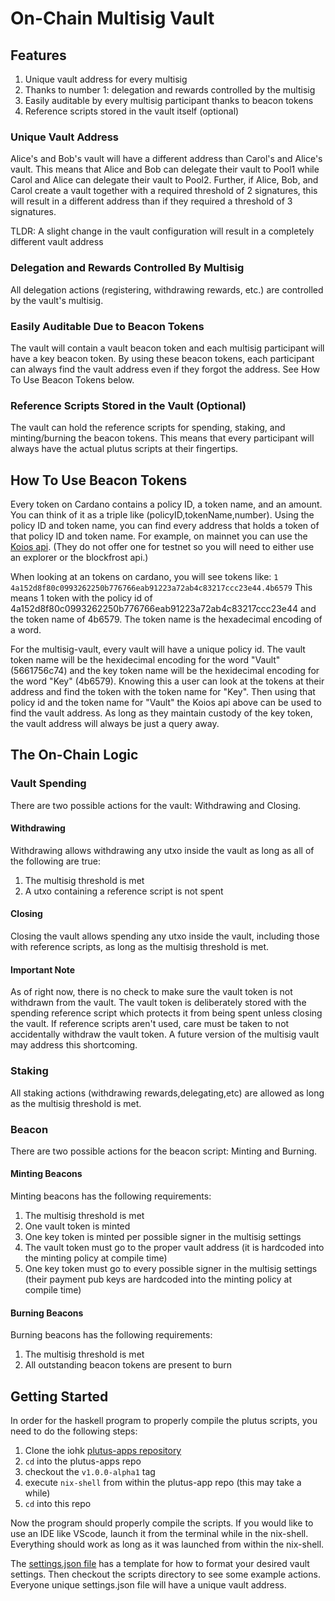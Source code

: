 # On-Chain Multisig Vault

## Features
1. Unique vault address for every multisig
2. Thanks to number 1: delegation and rewards controlled by the multisig
3. Easily auditable by every multisig participant thanks to beacon tokens
4. Reference scripts stored in the vault itself (optional)

### Unique Vault Address
Alice's and Bob's vault will have a different address than Carol's and Alice's vault. This means that Alice and Bob can delegate their vault to Pool1 while Carol and Alice can delegate their vault to Pool2. Further, if Alice, Bob, and Carol create a vault together with a required threshold of 2 signatures, this will result in a different address than if they required a threshold of 3 signatures.

TLDR: A slight change in the vault configuration will result in a completely different vault address

### Delegation and Rewards Controlled By Multisig
All delegation actions (registering, withdrawing rewards, etc.) are controlled by the vault's multisig.

### Easily Auditable Due to Beacon Tokens
The vault will contain a vault beacon token and each multisig participant will have a key beacon token. By using these beacon tokens, each participant can always find the vault address even if they forgot the address. See How To Use Beacon Tokens below.

### Reference Scripts Stored in the Vault (Optional)
The vault can hold the reference scripts for spending, staking, and minting/burning the beacon tokens. This means that every participant will always have the actual plutus scripts at their fingertips.

## How To Use Beacon Tokens
Every token on Cardano contains a policy ID, a token name, and an amount. You can think of it as a triple like (policyID,tokenName,number). Using the policy ID and token name, you can find every address that holds a token of that policy ID and token name. For example, on mainnet you can use the [Koios api](https://api.koios.rest/#get-/asset_address_list). (They do not offer one for testnet so you will need to either use an explorer or the blockfrost api.)

When looking at an tokens on cardano, you will see tokens like: `1 4a152d8f80c0993262250b776766eab91223a72ab4c83217ccc23e44.4b6579`
This means 1 token with the policy id of 4a152d8f80c0993262250b776766eab91223a72ab4c83217ccc23e44 and the token name of 4b6579. The token name is the hexadecimal encoding of a word.

For the multisig-vault, every vault will have a unique policy id. The vault token name will be the hexidecimal encoding for the word "Vault" (5661756c74) and the key token name will be the hexidecimal encoding for the word "Key" (4b6579). Knowing this a user can look at the tokens at their address and find the token with the token name for "Key". Then using that policy id and the token name for "Vault" the Koios api above can be used to find the vault address. As long as they maintain custody of the key token, the vault address will always be just a query away.

## The On-Chain Logic

### Vault Spending
There are two possible actions for the vault: Withdrawing and Closing.

#### Withdrawing
Withdrawing allows withdrawing any utxo inside the vault as long as all of the following are true:
1. The multisig threshold is met
2. A utxo containing a reference script is not spent

#### Closing
Closing the vault allows spending any utxo inside the vault, including those with reference scripts, as long as the multisig threshold is met.

#### Important Note
As of right now, there is no check to make sure the vault token is not withdrawn from the vault. The vault token is deliberately stored with the spending reference script which protects it from being spent unless closing the vault. If reference scripts aren't used, care must be taken to not accidentally withdraw the vault token. A future version of the multisig vault may address this shortcoming.

### Staking
All staking actions (withdrawing rewards,delegating,etc) are allowed as long as the multisig threshold is met.

### Beacon
There are two possible actions for the beacon script: Minting and Burning.

#### Minting Beacons
Minting beacons has the following requirements:
1. The multisig threshold is met
2. One vault token is minted
3. One key token is minted per possible signer in the multisig settings
4. The vault token must go to the proper vault address (it is hardcoded into the minting policy at compile time)
5. One key token must go to every possible signer in the multisig settings (their payment pub keys are hardcoded into the minting policy at compile time)

#### Burning Beacons
Burning beacons has the following requirements:
1. The multisig threshold is met
2. All outstanding beacon tokens are present to burn

## Getting Started
In order for the haskell program to properly compile the plutus scripts, you need to do the following steps:
1. Clone the iohk [plutus-apps repository](https://github.com/input-output-hk/plutus-apps)
2. `cd` into the plutus-apps repo
3. checkout the `v1.0.0-alpha1` tag
4. execute `nix-shell` from within the plutus-app repo (this may take a while)
5. `cd` into this repo

Now the program should properly compile the scripts. If you would like to use an IDE like VScode, launch it from the terminal while in the nix-shell. Everything should work as long as it was launched from within the nix-shell.

The [settings.json file](https://github.com/fallen-icarus/multisig-vault/blob/main/settings.json) has a template for how to format your desired vault settings. Then checkout the scripts directory to see some example actions. Everyone unique settings.json file will have a unique vault address.